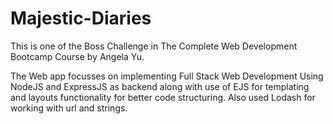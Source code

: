 # Majestic-Diaries
This is one of the Boss Challenge in The Complete Web Development Bootcamp Course by Angela Yu.

The Web app focusses on implementing Full Stack Web Development Using NodeJS and ExpressJS as backend along with use of EJS for templating and layouts functionality for better code structuring. Also used Lodash for working with url and strings.
